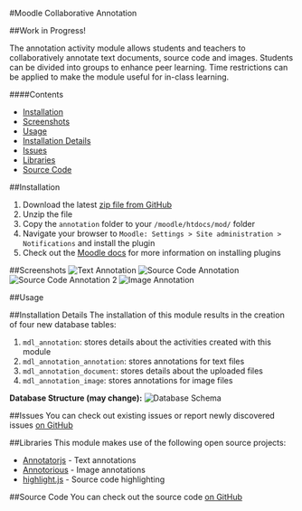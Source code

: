 #Moodle Collaborative Annotation

##Work in Progress!

The annotation activity module allows students and teachers to collaboratively annotate text documents, source code and images. Students can be divided into groups to enhance peer learning. Time restrictions can be applied to make the module useful for in-class learning.

####Contents
 - [Installation](#installation)
 - [Screenshots](#screenshots)
 - [Usage](#usage)
 - [Installation Details](#installation-details)
 - [Issues](#issues)
 - [Libraries](#libraries)
 - [Source Code](#source-code)

##Installation
1. Download the latest [zip file from GitHub](https://github.com/jamiemcg/moodle-collaborative-annotation/archive/master.zip)
2. Unzip the file
3. Copy the ```annotation``` folder to your ```/moodle/htdocs/mod/``` folder
4. Navigate your browser to ```Moodle: Settings > Site administration > Notifications``` and install the plugin
5. Check out the [Moodle docs](https://docs.moodle.org/28/en/Installing_plugins) for more information on installing plugins

##Screenshots
![Text Annotation](https://raw.githubusercontent.com/jamiemcg/moodle-collaborative-annotation/master/images/Text%20Annotation.png "Text Annotation")
![Source Code Annotation](https://raw.githubusercontent.com/jamiemcg/moodle-collaborative-annotation/master/images/Source%20Code%20Annotation.png "Source Code Annotation")
![Source Code Annotation 2](https://raw.githubusercontent.com/jamiemcg/moodle-collaborative-annotation/master/images/Source%20Code%20Annotation%202.png "Source Code Annotation 2")
![Image Annotation](https://raw.githubusercontent.com/jamiemcg/moodle-collaborative-annotation/master/images/Image%20Annotation.png "Image Annotation")

##Usage

##Installation Details
The installation of this module results in the creation of four new database tables:

1. ```mdl_annotation```: stores details about the activities created with this module
2. ```mdl_annotation_annotation```: stores annotations for text files
3. ```mdl_annotation_document```: stores details about the uploaded files
4. ```mdl_annotation_image```: stores annotations for image files

**Database Structure (may change):**
![Database Schema ](https://raw.githubusercontent.com/jamiemcg/moodle-collaborative-annotation/master/images/Current%20Database%20Structure.png)

##Issues
You can check out existing issues or report newly discovered issues [on GitHub](https://github.com/jamiemcg/moodle-collaborative-annotation/issues)

##Libraries
This module makes use of the following open source projects:
- [Annotatorjs](http://annotatorjs.org/) - Text annotations
- [Annotorious](http://annotorious.github.io/) - Image annotations
- [highlight.js](https://highlightjs.org/) - Source code highlighting

##Source Code
You can check out the source code [on GitHub](https://github.com/jamiemcg/moodle-collaborative-annotation)
